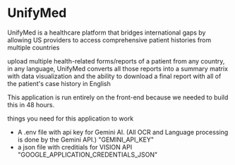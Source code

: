 # UnifyMed
UnifyMed is a healthcare platform that bridges international gaps by allowing US providers to access comprehensive patient histories from multiple countries

upload multiple health-related forms/reports of a patient from any country, in any language, UnifyMed converts all those reports into a summary matrix with data visualization and the ability to download a final report with all of the patient's case history in English 


This application is run entirely on the front-end because we needed to build this in 48 hours.

things you need for this application to work

* A .env file with api key for Gemini AI. (All OCR and Language processing is done by the Gemini API.) "GEMINI_API_KEY"
* a json file with creditials for VISION API "GOOGLE_APPLICATION_CREDENTIALS_JSON"

  
